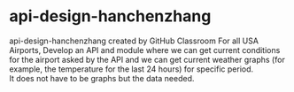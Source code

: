# api-design-hanchenzhang
api-design-hanchenzhang created by GitHub Classroom
For all USA Airports, Develop an API and module where we can get current conditions for the airport 
asked by the API and we can get current weather graphs (for example, the temperature for the last 24 hours) for specific period.  
It does not have to be graphs but the data needed.
